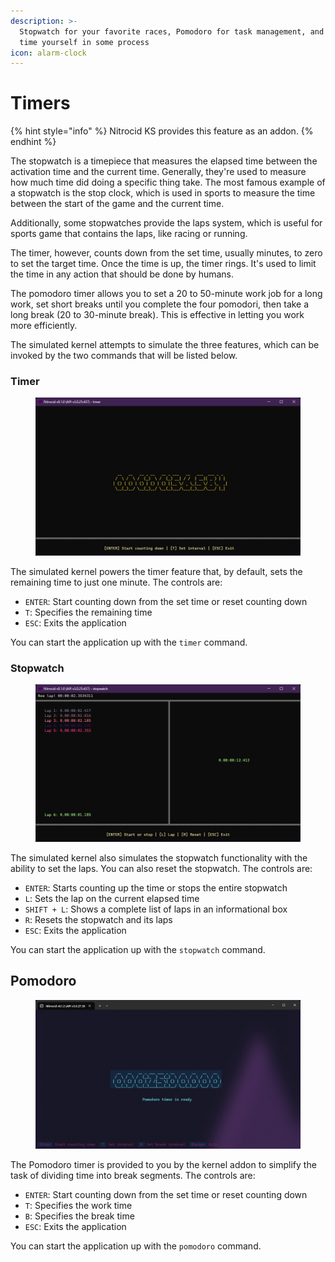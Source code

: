 ```yaml
---
description: >-
  Stopwatch for your favorite races, Pomodoro for task management, and timer to
  time yourself in some process
icon: alarm-clock
---
```


# Timers

{% hint style="info" %}
Nitrocid KS provides this feature as an addon.
{% endhint %}

The stopwatch is a timepiece that measures the elapsed time between the activation time and the current time. Generally, they're used to measure how much time did doing a specific thing take. The most famous example of a stopwatch is the stop clock, which is used in sports to measure the time between the start of the game and the current time.

Additionally, some stopwatches provide the laps system, which is useful for sports game that contains the laps, like racing or running.

The timer, however, counts down from the set time, usually minutes, to zero to set the target time. Once the time is up, the timer rings. It's used to limit the time in any action that should be done by humans.

The pomodoro timer allows you to set a 20 to 50-minute work job for a long work, set short breaks until you complete the four pomodori, then take a long break (20 to 30-minute break). This is effective in letting you work more efficiently.

The simulated kernel attempts to simulate the three features, which can be invoked by the two commands that will be listed below.

### Timer

<figure><img src="../../../../.gitbook/assets/036-timer.png" alt=""><figcaption></figcaption></figure>

The simulated kernel powers the timer feature that, by default, sets the remaining time to just one minute. The controls are:

* `ENTER`: Start counting down from the set time or reset counting down
* `T`: Specifies the remaining time
* `ESC`: Exits the application

You can start the application up with the `timer` command.

### Stopwatch

<figure><img src="../../../../.gitbook/assets/037-stopwatch.png" alt=""><figcaption></figcaption></figure>

The simulated kernel also simulates the stopwatch functionality with the ability to set the laps. You can also reset the stopwatch. The controls are:

* `ENTER`: Starts counting up the time or stops the entire stopwatch
* `L`: Sets the lap on the current elapsed time
* `SHIFT + L`: Shows a complete list of laps in an informational box
* `R`: Resets the stopwatch and its laps
* `ESC`: Exits the application

You can start the application up with the `stopwatch` command.

## Pomodoro

<figure><img src="../../../../.gitbook/assets/image (3).png" alt=""><figcaption></figcaption></figure>

The Pomodoro timer is provided to you by the kernel addon to simplify the task of dividing time into break segments. The controls are:

* `ENTER`: Start counting down from the set time or reset counting down
* `T`: Specifies the work time
* `B`: Specifies the break time
* `ESC`: Exits the application

You can start the application up with the `pomodoro` command.

